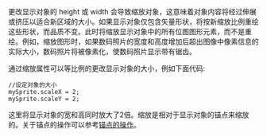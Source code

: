更改显示对象的 height 或 width 会导致缩放对象，这意味着对象内容将经过伸展或挤压以适合新区域的大小。如果显示对象仅包含矢量形状，将按新缩放比例重绘这些形状，而品质不变。此时将缩放显示对象中的所有位图图形元素，而不是重绘。例如，缩放图形时，如果数码照片的宽度和高度增加后超出图像中像素信息的实际大小，数码照片将被像素化，使数码照片显示带有锯齿。

通过缩放属性可以等比例的更改显示对象的大小，例如下面代码:
```
//设定对象的大小
mySprite.scaleX = 2;
mySprite.scaleY = 2;
```

这里将显示对象的宽和高同时放大了2倍。缩放是相对于显示对象的锚点来缩放的。关于锚点的操作可以参考[锚点的操作](../../../Engine2D/displayObject/anchor/)。
